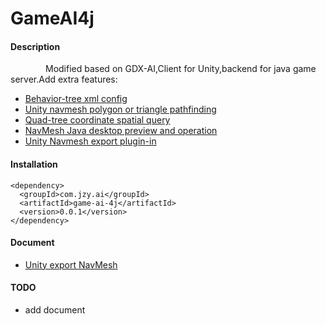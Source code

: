 # GameAI4j

#### Description

&emsp;&emsp;&emsp;&emsp;Modified based on GDX-AI,Client for Unity,backend for java game server.Add extra features:

* [Behavior-tree xml config](https://github.com/jzyong/GameAI4j/tree/main/src/main/java/com/jzy/ai/btree)
* [Unity navmesh polygon or triangle pathfinding](https://github.com/jzyong/GameAI4j/tree/main/src/main/java/com/jzy/ai/nav)
* [Quad-tree coordinate spatial query](https://github.com/jzyong/GameAI4j/tree/main/src/main/java/com/jzy/ai/quadtree)
* [NavMesh Java desktop preview and operation](https://github.com/jzyong/GameAI4j/tree/main/src/main/java/com/jzy/ai/nav/polygon/ui)
* [Unity Navmesh export plugin-in](https://github.com/jzyong/NavMeshDemo)

#### Installation

    <dependency>
      <groupId>com.jzy.ai</groupId>
      <artifactId>game-ai-4j</artifactId>
      <version>0.0.1</version>
    </dependency>

#### Document

* [Unity export NavMesh](https://github.com/jzyong/NavMeshDemo/blob/master/Documents/Guide.md)

#### TODO

* add document
